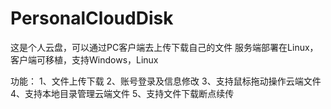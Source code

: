 # PersonalCloudDisk

这是个人云盘，可以通过PC客户端去上传下载自己的文件
服务端部署在Linux，客户端可移植，支持Windows，Linux

功能：
1、文件上传下载
2、账号登录及信息修改
3、支持鼠标拖动操作云端文件
4、支持本地目录管理云端文件
5、支持文件下载断点续传
